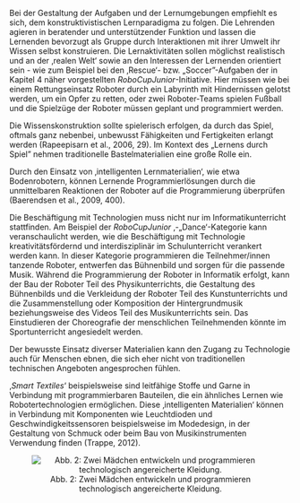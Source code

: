 <!-- filename: 03_Hinweise_zur_Gestaltung_von_Angeboten.md -->
<!-- title: Hinweise zur Gestaltung von Angeboten -->

Bei der Gestaltung der Aufgaben und der Lernumgebungen empfiehlt es sich, dem konstruktivistischen Lernparadigma zu folgen. Die Lehrenden agieren in beratender und unterstützender Funktion und lassen die Lernenden bevorzugt als Gruppe durch Interaktionen mit ihrer Umwelt ihr Wissen selbst konstruieren. Die Lernaktivitäten sollen möglichst realistisch und an der ‚realen Welt‘ sowie an den Interessen der Lernenden orientiert sein - wie zum Beispiel bei den ‚Rescue‘- bzw. „Soccer”-Aufgaben der in Kapitel 4 näher vorgestellten *RoboCupJunior*-Initiative. Hier müssen wie bei einem Rettungseinsatz Roboter durch ein Labyrinth mit Hindernissen gelotst werden, um ein Opfer zu retten, oder zwei Roboter-Teams spielen Fußball und die Spielzüge der Roboter müssen geplant und programmiert werden.

Die Wissenskonstruktion sollte spielerisch erfolgen, da durch das Spiel, oftmals ganz nebenbei, unbewusst Fähigkeiten und Fertigkeiten erlangt werden (Rapeepisarn et al., 2006, 29). Im Kontext des „Lernens durch Spiel” nehmen traditionelle Bastelmaterialien eine große Rolle ein.

Durch den Einsatz von ‚intelligenten Lernmaterialien‘, wie etwa Bodenrobotern, können Lernende Programmierlösungen durch die unmittelbaren Reaktionen der Roboter auf die Programmierung überprüfen (Baerendsen et al., 2009, 400).

Die Beschäftigung mit Technologien muss nicht nur im Informatikunterricht stattfinden. Am Beispiel der *RoboCupJunior* ‚-„Dance‘-Kategorie kann veranschaulicht werden, wie die Beschäftigung mit Technologie kreativitätsfördernd und interdisziplinär im Schulunterricht verankert werden kann. In dieser Kategorie programmieren die Teilnehmer/innen tanzende Roboter, entwerfen das Bühnenbild und sorgen für die passende Musik. Während die Programmierung der Roboter in Informatik erfolgt, kann der Bau der Roboter Teil des Physikunterrichts, die Gestaltung des Bühnenbilds und die Verkleidung der Roboter Teil des Kunstunterrichts und die Zusammenstellung oder Komposition der Hintergrundmusik beziehungsweise des Videos Teil des Musikunterrichts sein. Das Einstudieren der Choreografie der menschlichen Teilnehmenden könnte im Sportunterricht angesiedelt werden.

Der bewusste Einsatz diverser Materialien kann den Zugang zu Technologie auch für Menschen ebnen, die sich eher nicht von traditionellen technischen Angeboten angesprochen fühlen.

‚*Smart Textiles*‘ beispielsweise sind leitfähige Stoffe und Garne in Verbindung mit programmierbaren Bauteilen, die ein ähnliches Lernen wie Robotertechnologien ermöglichen. Diese ‚intelligenten Materialien‘ können in Verbindung mit Komponenten wie Leuchtdioden und Geschwindigkeitssensoren beispielsweise im Modedesign, in der Gestaltung von Schmuck oder beim Bau von Musikinstrumenten Verwendung finden (Trappe, 2012).

<center><figure>
  <img src="https://raw.githubusercontent.com/ed-tech-at/L3T/refs/heads/main/45_Interessen_und_Kompetenzen_foerdern/img/02_Zwei_Mädchen_entwickeln_und_programmieren_technologisch_angereicherte_Kleidung.jpg" alt="Abb. 2: Zwei Mädchen entwickeln und programmieren technologisch angereicherte Kleidung.">
  <figcaption>Abb. 2: Zwei Mädchen entwickeln und programmieren technologisch angereicherte Kleidung.</figcaption>
</figure></center>

